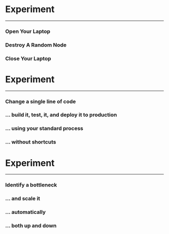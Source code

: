 <!-- .slide: data-background="../img/background/testing.jpeg" -->
# Experiment

---

### Open Your Laptop<!-- .element: class="fragment" -->
### Destroy A Random Node<!-- .element: class="fragment" -->
### Close Your Laptop<!-- .element: class="fragment" -->


<!-- .slide: data-background="../img/background/disaster.jpeg" -->


<!-- .slide: data-background="../img/background/testing.jpeg" -->
# Experiment

---

### Change a single line of code<!-- .element: class="fragment" -->
### ... build it, test, it, and deploy it to production<!-- .element: class="fragment" -->
### ... using your standard process<!-- .element: class="fragment" -->
### ... without shortcuts<!-- .element: class="fragment" -->


<!-- .slide: data-background="../img/background/calendar.jpeg" -->


<!-- .slide: data-background="../img/background/testing.jpeg" -->
# Experiment

---

### Identify a bottleneck<!-- .element: class="fragment" -->
### ... and scale it<!-- .element: class="fragment" -->
### ... automatically<!-- .element: class="fragment" -->
### ... both up and down<!-- .element: class="fragment" -->


<!-- .slide: data-background="../img/background/why.jpg" -->